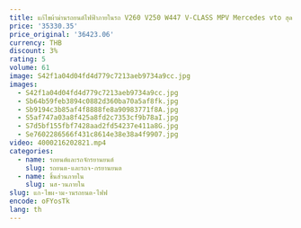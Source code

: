 ```yaml
---
title: แก้ไขผ้าม่านรถยนต์ไฟฟ้าภายในรถ V260 V250 W447 V-CLASS MPV Mercedes vto สุดหรู
price: '35330.35'
price_original: '36423.06'
currency: THB
discount: 3%
rating: 5
volume: 61
image: S42f1a04d04fd4d779c7213aeb9734a9cc.jpg
images:
  - S42f1a04d04fd4d779c7213aeb9734a9cc.jpg
  - Sb64b59feb3894c0882d360ba70a5af8fk.jpg
  - Sb9194c3b85af4f8888fe8a90983771f8A.jpg
  - S5af747a03a8f425a8fd2c7353cf9b78aI.jpg
  - S7d5bf155fbf7428aad2fd54237e411a8G.jpg
  - Se7602286566f431c8614e38e38a4f9907.jpg
video: 4000216202821.mp4
categories:
  - name: รถยนต์และรถจักรยานยนต์
    slug: รถยนต-และรถจ-กรยานยนต
  - name: ชิ้นส่วนภายใน
    slug: นส-วนภายใน
slug: แก-ไขผ-าม-านรถยนต-ไฟฟ
encode: oFYosTk
lang: th
---
```

  